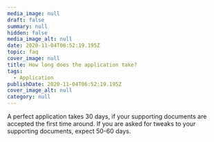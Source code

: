 ```yaml
---
media_image: null
draft: false
summary: null
hidden: false
media_image_alt: null
date: 2020-11-04T06:52:19.195Z
topic: faq
cover_image: null
title: How long does the application take?
tags:
  - Application
publishDate: 2020-11-04T06:52:19.195Z
cover_image_alt: null
category: null
---
```


A perfect application takes 30 days, if your supporting documents are accepted the first time around. If you are asked for tweaks to your supporting documents, expect 50-60 days.